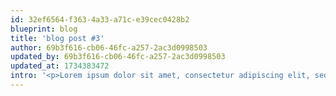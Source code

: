 ```yaml
---
id: 32ef6564-f363-4a33-a71c-e39cec0428b2
blueprint: blog
title: 'blog post #3'
author: 69b3f616-cb06-46fc-a257-2ac3d0998503
updated_by: 69b3f616-cb06-46fc-a257-2ac3d0998503
updated_at: 1734383472
intro: '<p>Lorem ipsum dolor sit amet, consectetur adipiscing elit, sed do eiusmod tempor incididunt ut labore et dolore magna aliqua. Ut enim ad minim veniam, quis nostrud exercitation ullamco laboris nisi ut aliquip ex ea commodo consequat. Duis aute irure dolor in reprehenderit in voluptate velit esse cillum dolore eu fugiat nulla pariatur. Excepteur sint occaecat cupidatat non proident, sunt in culpa qui officia deserunt mollit anim id est laborum.</p>'
---
```

